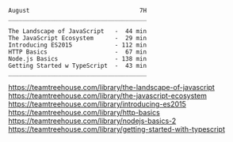 
```
August                               7H
_______________________________________

The Landscape of JavaScript   -  44 min
The JavaScript Ecosystem      -  29 min
Introducing ES2015            - 112 min
HTTP Basics                   -  67 min
Node.js Basics                - 138 min
Getting Started w TypeScript  -  43 min
_______________________________________

```

https://teamtreehouse.com/library/the-landscape-of-javascript  
https://teamtreehouse.com/library/the-javascript-ecosystem  
https://teamtreehouse.com/library/introducing-es2015  
https://teamtreehouse.com/library/http-basics  
https://teamtreehouse.com/library/nodejs-basics-2  
https://teamtreehouse.com/library/getting-started-with-typescript